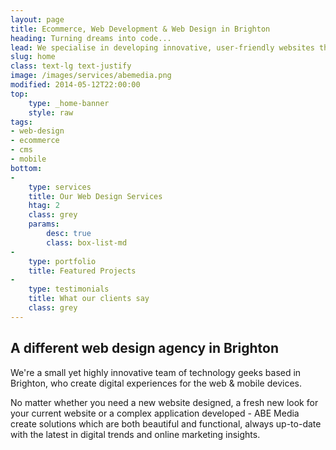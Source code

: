 ```yaml
---
layout: page
title: Ecommerce, Web Development & Web Design in Brighton
heading: Turning dreams into code...
lead: We specialise in developing innovative, user-friendly websites that boast eye catching designs and render beautifully on any device.
slug: home
class: text-lg text-justify
image: /images/services/abemedia.png
modified: 2014-05-12T22:00:00
top:
    type: _home-banner
    style: raw
tags:
- web-design
- ecommerce
- cms
- mobile
bottom: 
-
    type: services
    title: Our Web Design Services
    htag: 2
    class: grey
    params:
        desc: true
        class: box-list-md
-
    type: portfolio
    title: Featured Projects
-
    type: testimonials
    title: What our clients say
    class: grey
---
```


## A different web design agency in Brighton

We're a small yet highly innovative team of technology geeks based in Brighton, who create digital experiences for the web & mobile devices.

No matter whether you need a new website designed, a fresh new look for your current website or a complex application developed - ABE Media create solutions which are both beautiful and functional, always up-to-date with the latest in digital trends and online marketing insights.

